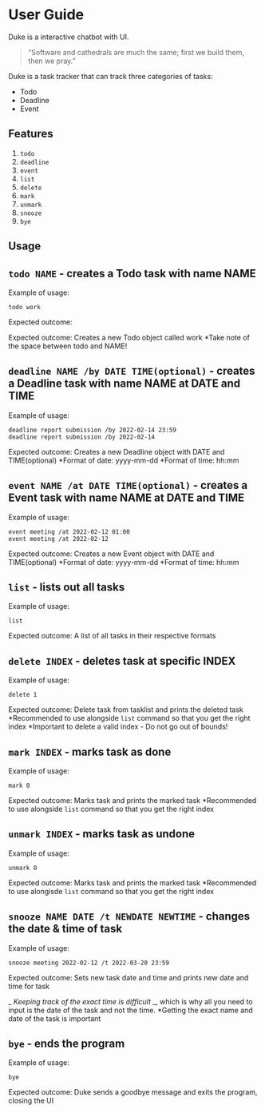 # User Guide
Duke is a interactive chatbot with UI.
> “Software and cathedrals are much the same; first we build them, then we pray.”

Duke is a task tracker that can track three categories of tasks:
- Todo
- Deadline
- Event

## Features 
1. `todo`
2. `deadline`
3. `event`
4. `list`
5. `delete`
6. `mark`
7. `unmark`
8. `snooze`
9. `bye`

## Usage

## `todo NAME` - creates a Todo task with name NAME

Example of usage: 

`todo work`

Expected outcome:

Expected outcome:
Creates a new Todo object called work
*Take note of the space between todo and NAME!


## `deadline NAME /by DATE TIME(optional)` - creates a Deadline task with name NAME at DATE and TIME

Example of usage:
```
deadline report submission /by 2022-02-14 23:59
deadline report submission /by 2022-02-14
```

Expected outcome:
Creates a new Deadline object with DATE and TIME(optional)
*Format of date: yyyy-mm-dd
*Format of time: hh:mm


## `event NAME /at DATE TIME(optional)` - creates a Event task with name NAME at DATE and TIME

Example of usage:
```
event meeting /at 2022-02-12 01:00
event meeting /at 2022-02-12
```

Expected outcome:
Creates a new Event object with DATE and TIME(optional)
*Format of date: yyyy-mm-dd
*Format of time: hh:mm


## `list` - lists out all tasks

Example of usage:
```
list
```

Expected outcome:
A list of all tasks in their respective formats


## `delete INDEX` - deletes task at specific INDEX

Example of usage:
```
delete 1
```

Expected outcome:
Delete task from tasklist and prints the deleted task
*Recommended to use alongside `list` command so that you get the right index
*Important to delete a valid index - Do not go out of bounds!


## `mark INDEX` - marks task as done

Example of usage:
```
mark 0
```

Expected outcome:
Marks task and prints the marked task
*Recommended to use alongside `list` command so that you get the right index


## `unmark INDEX` - marks task as undone

Example of usage:
```
unmark 0
```

Expected outcome:
Marks task and prints the marked task
*Recommended to use alongisde `list` command so that you get the right index


## `snooze NAME DATE /t NEWDATE NEWTIME` - changes the date & time of task

Example of usage:
```
snooze meeting 2022-02-12 /t 2022-03-20 23:59
```

Expected outcome:
Sets new task date and time and prints new date and time for task

_ _Keeping track of the exact time is difficult_ _, which is why all you need to input is the date of the task and not the time.
*Getting the exact name and date of the task is important


## `bye` - ends the program

Example of usage:
```
bye
```

Expected outcome:
Duke sends a goodbye message and exits the program, closing the UI

